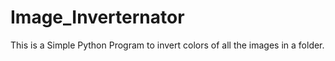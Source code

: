 # Image_Inverternator

This is a Simple Python Program to invert colors of all the images in a folder.
